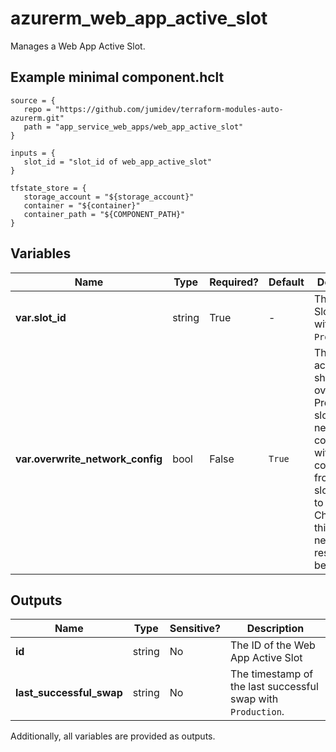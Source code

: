 # azurerm_web_app_active_slot

Manages a Web App Active Slot.

## Example minimal component.hclt

```hcl
source = {
   repo = "https://github.com/jumidev/terraform-modules-auto-azurerm.git" 
   path = "app_service_web_apps/web_app_active_slot" 
}

inputs = {
   slot_id = "slot_id of web_app_active_slot" 
}

tfstate_store = {
   storage_account = "${storage_account}" 
   container = "${container}" 
   container_path = "${COMPONENT_PATH}" 
}

```

## Variables

| Name | Type | Required? |  Default  |  Description |
| ---- | ---- | --------- |  ----------- | ----------- |
| **var.slot_id** | string | True | -  |  The ID of the Slot to swap with `Production`. | 
| **var.overwrite_network_config** | bool | False | `True`  |  The swap action should overwrite the Production slot's network configuration with the configuration from this slot. Defaults to `true`. Changing this forces a new resource to be created. | 



## Outputs

| Name | Type | Sensitive? | Description |
| ---- | ---- | --------- | --------- |
| **id** | string | No  | The ID of the Web App Active Slot | 
| **last_successful_swap** | string | No  | The timestamp of the last successful swap with `Production`. | 

Additionally, all variables are provided as outputs.
